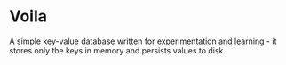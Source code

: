 # Voila
A simple key-value database written for experimentation and learning - it stores only the keys in memory and persists values to disk.
